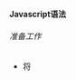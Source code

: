 #### Javascript语法

###### 准备工作

- 将<script>标签尽量放在html文档最后，</body>之前

- 多写注释



###### 宿主对象

宿主对象包括Form, Image, Element,document等



#### DOM

window对象对应浏览器窗口本身

window object model

###### 家谱树

- 只有元素节点，不包括其他文本节点和属性节点

- 主体结构由元素节点，文本节点，属性节点组成

- 所有元素都包含title属性，表示这一元素的说明.默认为null
- 元素节点的nodeType是1 属性节点的nodeType是2 文本节点的nodeType是3

###### 获取元素的方法

getElementById()   按id返回

getElementByClassName()  某一类型，返回数组

getElementByTagName()  元素名，返回数组  使用通配符 getElementByTagName("*")  返回所有对象

几种方法可以结合使用 ，如 

```js
 let shoppingList = document.getElementByTagName("li");
let food = shoppingList.getElementByClassName("food");
```

###### 获取和设置属性

getAttribute()

```js
object.getAttribute(attribute);  //DOM-Core
```

```JS
object.attribute;  //HTML-DOM
```

setAttribute()

```js
obj.setAttribute("id", "myID");
obj.id = "myid";//等价
```



#### 最佳实践 

> 以用户体验为第一考虑

##### 平稳退化

**当用户浏览器不支持JavaScript的时候，需能保证基本功能**

使用window.open可以打开一个新窗口

```js
//window,open(URL, name, features)
function popUp(webURL) {
    window.open(webURL, "popup", "width = 320, height = 480");
}
//代码里可以通过name与新窗口进行通信
```

>  平稳退化做的不好，网站排名就很低

```html
<a href="https://www.google.com/" 
   onclick = "popUp(this.href); return false;">Example</a> //保证href本身可以通过标签属性点进去
```

###### 结构与样式分离

CSS实现结构和样式分离，能保证CSS功能被禁用，同样可以以正确的结构显示

###### 渐进式增强

用一些额外的信息层包裹原始数据。将css文件单独保存，从外部引入。

```html
<link rel="stylesheet" href="../css/gallery.css">
```

##### 分离Javascript

将js代码都保存在js文件中从外部引入

```js
<script src="script/example.js"></script>
```



##### 向后兼容

浏览器嗅探，通过js代码检索关于浏览器的品牌和版本信息

但有些浏览器会实现“伪装”

##### 性能最优

###### 减少DOM访问

检查循环等函数调用中，是否重复获取元素节点等

###### 合并和放置脚本

多个.js可以合并到一起

同时放在文档末尾，保证文档加载速度

###### 压缩脚本

删去空格 换行符 注释等

> 多数情况下，保存两个版本的代码，一个是正常带注释版本xxx.js
>
> 一个是xxx.min.js版本

现有的相关工具可快速实现压缩代码



##### 共享onload事件

```js
window.onload = function() {
	firstFunction();
	secondFunction();
};

//或者
function addLoadEevent(func) {
    var oldload = window.onload;
    if (typeof window.oldload != "function") {
        window.onload = func;    //如果当前未绑定函数，则绑定新的
    }
    else {
        window.onload = function() {  //如果绑定了 先执行旧函数  再执行新函数
            oldload();
            func();
        };
    }
}
```

